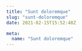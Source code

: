 ```yaml
---
title: "Sunt doloremque"
slug: "sunt-doloremque"
date: 2021-02-15T15:52:48Z

meta:
  name: "Sunt doloremque"
---
```


